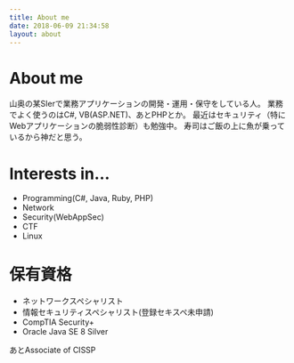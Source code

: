 ```yaml
---
title: About me
date: 2018-06-09 21:34:58
layout: about
---
```

# About me
山奥の某SIerで業務アプリケーションの開発・運用・保守をしている人。
業務でよく使うのはC#, VB(ASP.NET)、あとPHPとか。
最近はセキュリティ（特にWebアプリケーションの脆弱性診断）も勉強中。
寿司はご飯の上に魚が乗っているから神だと思う。

# Interests in...
* Programming(C#, Java, Ruby, PHP)
* Network
* Security(WebAppSec)
* CTF
* Linux

# 保有資格
* ネットワークスペシャリスト
* 情報セキュリティスペシャリスト(登録セキスペ未申請)
* CompTIA Security+
* Oracle Java SE 8 Silver

あとAssociate of CISSP
